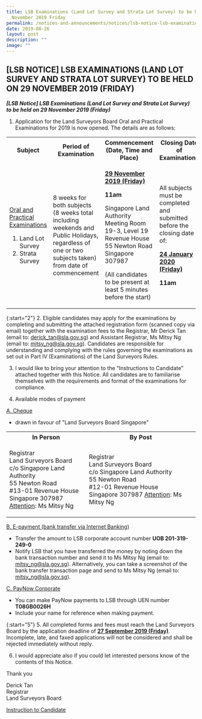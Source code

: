 ```yaml
---
title: LSB Examinations (Land Lot Survey and Strata Lot Survey) to be held on 29
  November 2019 Friday
permalink: /notices-and-announcements/notices/lsb-notice-lsb-examinations-land-and-strata-survey-29november2019/
date: 2019-08-26
layout: post
description: ""
image: ""
---
```

## [LSB NOTICE] LSB EXAMINATIONS (LAND LOT SURVEY AND STRATA LOT SURVEY) TO BE HELD ON 29 NOVEMBER 2019 (FRIDAY)

<b><i>[LSB Notice] LSB Examinations (Land Lot Survey and Strata Lot Survey) to be held on 29 November 2019 (Friday)</i></b>

1. Application for the Land Surveyors Board Oral and Practical Examinations for 2019 is now opened. The details are as follows:

<table>
  <tbody><tr>
    <th>Subject</th>
    <th>Period of Examination</th>
    <th>Commencement (Date, Time and Place)</th>
    <th>Closing Date of Examinations</th>
  </tr>
  <tr>
    <td>
      <p style="font-size: 1rem;">
        <u>Oral and Practical Examinations</u>
      </p>
      <ol>
        <li style="font-size: 1rem;">Land Lot Survey</li>
        <li style="font-size: 1rem;">Strata Survey</li>
      </ol>
    </td>
    <td>
      <p style="font-size: 1rem;">8 weeks for both subjects<br>(8 weeks total including weekends and Public Holidays, regardless of one or two subjects taken) from date of commencement</p>
    </td>
    <td>
      <p style="font-size: 1rem;">
        <b><u>29 November 2019 (Friday)</u></b>
      </p>
      <p style="font-size: 1rem;">
        <b>11am</b>
      </p>
      <p style="font-size: 1rem;">
        Singapore Land Authority<br>
        Meeting Room 19-3, Level 19<br>
        Revenue House<br>
        55 Newton Road<br>
        Singapore 307987
      </p>
      <p style="font-size: 1rem;">(All candidates to be present at least 5 minutes before the start)</p>
    </td>
    <td>
      <p style="font-size: 1rem;">All subjects must be completed and submitted before the closing date of:</p>
      <p style="font-size: 1rem;">
        <b><u>24 January 2020 (Friday)</u></b>
      </p>
      <p style="font-size: 1rem;">
        <b>11am</b>
      </p>
    </td>
  </tr>
</tbody></table>

{:start="2"}
2. Eligible candidates may apply for the examinations by completing and submitting the attached registration form (scanned copy via email) together with the examination fees to the Registrar, Mr Derick Tan (email to: <a href="mailto:derick_tan@sla.gov.sg">derick_tan@sla.gov.sg</a>) and Assistant Registrar, Ms Mitsy Ng (email to: <a href="mailto:mitsy_ng@sla.gov.sg">mitsy_ng@sla.gov.sg</a>). Candidates are responsible for understanding and complying with the rules governing the examinations as set out in Part IV (Examinations) of the Land Surveyors Rules.

3. I would like to bring your attention to the “Instructions to Candidate” attached together with this Notice. All candidates are to familiarise themselves with the requirements and format of the examinations for compliance.

4. Available modes of payment

<u>A. Cheque</u><br>
* drawn in favour of "Land Surveyors Board Singapore"

<table>
  <tbody><tr>
    <th>In Person</th>
    <th>By Post</th>
  </tr>
  <tr>
    <td>
      <p style="font-size: 1rem;">
        Registrar<br>
        Land Surveyors Board<br>
        c/o Singapore Land Authority<br>
        55 Newton Road<br>
        #13-01 Revenue House<br>
        Singapore 307987<br>
        <u>Attention</u>: Ms Mitsy Ng
      </p>
    </td>
    <td>
      <p style="font-size: 1rem;">
        Registrar<br>
        Land Surveyors Board<br>
        c/o Singapore Land Authority<br>
        55 Newton Road<br>
        #12-01 Revenue House<br>
        Singapore 307987
        <u>Attention</u>: Ms Mitsy Ng
      </p>
    </td>
  </tr>
</tbody></table>

<u>B. E-payment (bank transfer via Internet Banking)</u><br>
* Transfer the amount to LSB corporate account number **UOB 201-319-249-0**
* Notify LSB that you have transferred the money by noting down the bank transaction number and send it to Ms Mitsy Ng (email to: <a href="mailto:mitsy_ng@sla.gov.sg">mitsy_ng@sla.gov.sg</a>). Alternatively, you can take a screenshot of the bank transfer transaction page and send to Ms Mitsy Ng (email to: <a href="mailto:mitsy_ng@sla.gov.sg">mitsy_ng@sla.gov.sg</a>).

<u>C. PayNow Corporate</u><br>
* You can make PayNow payments to LSB through UEN number **T08GB0026H**
* Include your name for reference when making payment.

{:start="5"}
5. All completed forms and fees must reach the Land Surveyors Board by the application deadline of <b><u>27 September 2019 (Friday)</u></b>. Incomplete, late, and faxed applications will not be considered and shall be rejected immediately without reply.

6. I would appreciate also if you could let interested persons know of the contents of this Notice.

Thank you

Derick Tan<br>
Registrar<br>
Land Surveyors Board 

[Instruction to Candidate](/files/Instructions_to_Candidate.pdf/)